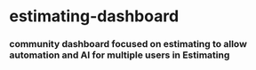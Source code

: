 # estimating-dashboard
### community dashboard focused on estimating to allow automation and AI for multiple users in Estimating
